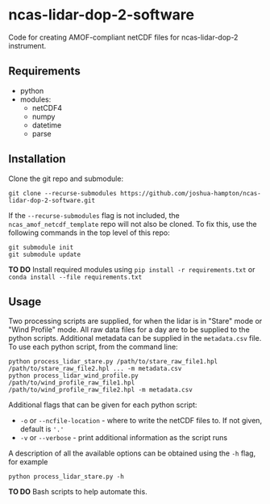 # ncas-lidar-dop-2-software

Code for creating AMOF-compliant netCDF files for ncas-lidar-dop-2 instrument.


## Requirements
* python
* modules:
  * netCDF4
  * numpy
  * datetime
  * parse


## Installation

Clone the git repo and submodule:
```
git clone --recurse-submodules https://github.com/joshua-hampton/ncas-lidar-dop-2-software.git
```

If the `--recurse-submodules` flag is not included, the `ncas_amof_netcdf_template` repo will not also be cloned. To fix this, use the following commands in the top level of this repo:
```
git submodule init
git submodule update
```

**TO DO**
Install required modules using `pip install -r requirements.txt` or `conda install --file requirements.txt`


## Usage

Two processing scripts are supplied, for when the lidar is in "Stare" mode or "Wind Profile" mode. All raw data files for a day are to be supplied to the python scripts.
Additional metadata can be supplied in the `metadata.csv` file.
To use each python script, from the command line:
```
python process_lidar_stare.py /path/to/stare_raw_file1.hpl /path/to/stare_raw_file2.hpl ... -m metadata.csv
python process_lidar_wind_profile.py /path/to/wind_profile_raw_file1.hpl /path/to/wind_profile_raw_file2.hpl -m metadata.csv
```
Additional flags that can be given for each python script:
* `-o` or `--ncfile-location` - where to write the netCDF files to. If not given, default is `'.'`
* `-v` or `--verbose` - print additional information as the script runs

A description of all the available options can be obtained using the `-h` flag, for example
```
python process_lidar_stare.py -h
```

**TO DO**
Bash scripts to help automate this.

